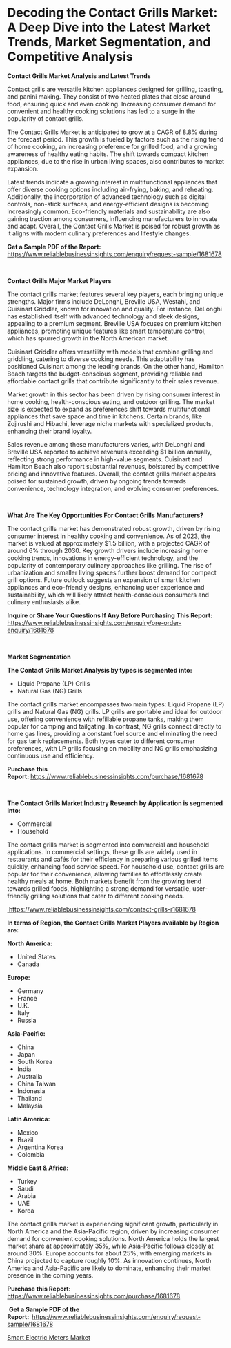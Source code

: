 <p><h1>Decoding the Contact Grills Market: A Deep Dive into the Latest Market Trends, Market Segmentation, and Competitive Analysis</h1></p><p><strong>Contact Grills Market Analysis and Latest Trends</strong></p>
<p><p>Contact grills are versatile kitchen appliances designed for grilling, toasting, and panini making. They consist of two heated plates that close around food, ensuring quick and even cooking. Increasing consumer demand for convenient and healthy cooking solutions has led to a surge in the popularity of contact grills.</p><p>The Contact Grills Market is anticipated to grow at a CAGR of 8.8% during the forecast period. This growth is fueled by factors such as the rising trend of home cooking, an increasing preference for grilled food, and a growing awareness of healthy eating habits. The shift towards compact kitchen appliances, due to the rise in urban living spaces, also contributes to market expansion.</p><p>Latest trends indicate a growing interest in multifunctional appliances that offer diverse cooking options including air-frying, baking, and reheating. Additionally, the incorporation of advanced technology such as digital controls, non-stick surfaces, and energy-efficient designs is becoming increasingly common. Eco-friendly materials and sustainability are also gaining traction among consumers, influencing manufacturers to innovate and adapt. Overall, the Contact Grills Market is poised for robust growth as it aligns with modern culinary preferences and lifestyle changes.</p></p>
<p><strong>Get a Sample PDF of the Report:&nbsp;</strong> <a href="https://www.reliablebusinessinsights.com/enquiry/request-sample/1681678?utm_campaign=2099&utm_medium=2&utm_source=Github&utm_content=ia&utm_term=19022025&utm_id=contact-grills">https://www.reliablebusinessinsights.com/enquiry/request-sample/1681678</a></p>
<p>&nbsp;</p>
<p><strong>Contact Grills Major Market Players</strong></p>
<p><p>The contact grills market features several key players, each bringing unique strengths. Major firms include DeLonghi, Breville USA, Westahl, and Cuisinart Griddler, known for innovation and quality. For instance, DeLonghi has established itself with advanced technology and sleek designs, appealing to a premium segment. Breville USA focuses on premium kitchen appliances, promoting unique features like smart temperature control, which has spurred growth in the North American market.</p><p>Cuisinart Griddler offers versatility with models that combine grilling and griddling, catering to diverse cooking needs. This adaptability has positioned Cuisinart among the leading brands. On the other hand, Hamilton Beach targets the budget-conscious segment, providing reliable and affordable contact grills that contribute significantly to their sales revenue.</p><p>Market growth in this sector has been driven by rising consumer interest in home cooking, health-conscious eating, and outdoor grilling. The market size is expected to expand as preferences shift towards multifunctional appliances that save space and time in kitchens. Certain brands, like Zojirushi and Hibachi, leverage niche markets with specialized products, enhancing their brand loyalty.</p><p>Sales revenue among these manufacturers varies, with DeLonghi and Breville USA reported to achieve revenues exceeding $1 billion annually, reflecting strong performance in high-value segments. Cuisinart and Hamilton Beach also report substantial revenues, bolstered by competitive pricing and innovative features. Overall, the contact grills market appears poised for sustained growth, driven by ongoing trends towards convenience, technology integration, and evolving consumer preferences.</p></p>
<p>&nbsp;</p>
<p><strong>What Are The Key Opportunities For Contact Grills Manufacturers?</strong></p>
<p><p>The contact grills market has demonstrated robust growth, driven by rising consumer interest in healthy cooking and convenience. As of 2023, the market is valued at approximately $1.5 billion, with a projected CAGR of around 6% through 2030. Key growth drivers include increasing home cooking trends, innovations in energy-efficient technology, and the popularity of contemporary culinary approaches like grilling. The rise of urbanization and smaller living spaces further boost demand for compact grill options. Future outlook suggests an expansion of smart kitchen appliances and eco-friendly designs, enhancing user experience and sustainability, which will likely attract health-conscious consumers and culinary enthusiasts alike.</p></p>
<p><strong>Inquire or Share Your Questions If Any Before Purchasing This Report:</strong> <a href="https://www.reliablebusinessinsights.com/enquiry/pre-order-enquiry/1681678?utm_campaign=2099&utm_medium=2&utm_source=Github&utm_content=ia&utm_term=19022025&utm_id=contact-grills">https://www.reliablebusinessinsights.com/enquiry/pre-order-enquiry/1681678</a></p>
<p>&nbsp;</p>
<p><strong>Market Segmentation</strong></p>
<p><strong>The Contact Grills Market Analysis by types is segmented into:</strong></p>
<p><ul><li>Liquid Propane (LP) Grills</li><li>Natural Gas (NG) Grills</li></ul></p>
<p><p>The contact grills market encompasses two main types: Liquid Propane (LP) grills and Natural Gas (NG) grills. LP grills are portable and ideal for outdoor use, offering convenience with refillable propane tanks, making them popular for camping and tailgating. In contrast, NG grills connect directly to home gas lines, providing a constant fuel source and eliminating the need for gas tank replacements. Both types cater to different consumer preferences, with LP grills focusing on mobility and NG grills emphasizing continuous use and efficiency.</p></p>
<p><strong>Purchase this Report:&nbsp;</strong><a href="https://www.reliablebusinessinsights.com/purchase/1681678?utm_campaign=2099&utm_medium=2&utm_source=Github&utm_content=ia&utm_term=19022025&utm_id=contact-grills">https://www.reliablebusinessinsights.com/purchase/1681678</a></p>
<p>&nbsp;</p>
<p><strong>The Contact Grills Market Industry Research by Application is segmented into:</strong></p>
<p><ul><li>Commercial</li><li>Household</li></ul></p>
<p><p>The contact grills market is segmented into commercial and household applications. In commercial settings, these grills are widely used in restaurants and cafés for their efficiency in preparing various grilled items quickly, enhancing food service speed. For household use, contact grills are popular for their convenience, allowing families to effortlessly create healthy meals at home. Both markets benefit from the growing trend towards grilled foods, highlighting a strong demand for versatile, user-friendly grilling solutions that cater to different cooking needs.</p></p>
<p><a href="https://www.reliablebusinessinsights.com/contact-grills-r1681678?utm_campaign=2099&utm_medium=2&utm_source=Github&utm_content=ia&utm_term=19022025&utm_id=contact-grills">&nbsp;https://www.reliablebusinessinsights.com/contact-grills-r1681678</a></p>
<p><strong>In terms of Region, the Contact Grills Market Players available by Region are:</strong></p>
<p>
    <p> <strong> North America: </strong>
        <ul>
            <li>United States</li>
            <li>Canada</li>
        </ul>
        </p> 
    <p> <strong> Europe: </strong>
        <ul>
            <li>Germany</li>
            <li>France</li>
            <li>U.K.</li>
            <li>Italy</li>
            <li>Russia</li>
        </ul>
        </p> 
    <p> <strong> Asia-Pacific: </strong>
        <ul>
            <li>China</li>
            <li>Japan</li>
            <li>South Korea</li>
            <li>India</li>
            <li>Australia</li>
            <li>China Taiwan</li>
            <li>Indonesia</li>
            <li>Thailand</li>
            <li>Malaysia</li>
        </ul>
        </p> 
    <p> <strong> Latin America: </strong>
        <ul>
            <li>Mexico</li>
            <li>Brazil</li>
            <li>Argentina Korea</li>
            <li>Colombia</li>
        </ul>
        </p> 
    <p> <strong> Middle East & Africa: </strong>
        <ul>
            <li>Turkey</li>
            <li>Saudi</li>
            <li>Arabia</li>
            <li>UAE</li>
            <li>Korea</li>
        </ul>
    </p>
    </p>
<p><p>The contact grills market is experiencing significant growth, particularly in North America and the Asia-Pacific region, driven by increasing consumer demand for convenient cooking solutions. North America holds the largest market share at approximately 35%, while Asia-Pacific follows closely at around 30%. Europe accounts for about 25%, with emerging markets in China projected to capture roughly 10%. As innovation continues, North America and Asia-Pacific are likely to dominate, enhancing their market presence in the coming years.</p></p>
<p><strong>Purchase this Report: </strong><a href="https://www.reliablebusinessinsights.com/purchase/1681678?utm_campaign=2099&utm_medium=2&utm_source=Github&utm_content=ia&utm_term=19022025&utm_id=contact-grills">https://www.reliablebusinessinsights.com/purchase/1681678</a></p>
<p>&nbsp;<strong>Get a Sample PDF of the Report:&nbsp;&nbsp;</strong><a href="https://www.reliablebusinessinsights.com/enquiry/request-sample/1681678?utm_campaign=2099&utm_medium=2&utm_source=Github&utm_content=ia&utm_term=19022025&utm_id=contact-grills">https://www.reliablebusinessinsights.com/enquiry/request-sample/1681678</a></p>
<p><strong></strong></p>
<p><p><a href="https://github.com/NargisHussain432/Market-Research-Report-List-1/blob/main/smart-electric-meters-market.md?utm_campaign=2099&utm_medium=2&utm_source=Github&utm_content=ia&utm_term=19022025&utm_id=contact-grills">Smart Electric Meters Market</a></p></p>